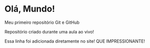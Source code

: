 # Olá, Mundo!
Meu primeiro repositório Git e GitHub

Repositório criado durante uma aula ao vivo!

Essa linha foi adicionada diretamente no site! QUE IMPRESSIONANTE!
